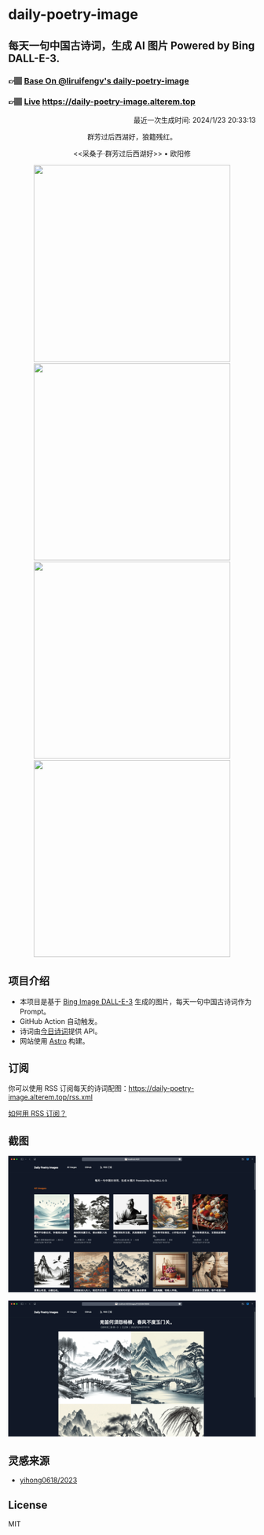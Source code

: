 
# daily-poetry-image

## 每天一句中国古诗词，生成 AI 图片 Powered by Bing DALL-E-3.

### 👉🏽 [Base On @liruifengv's daily-poetry-image](https://github.com/liruifengv/daily-poetry-image)

### 👉🏽 [Live](https://daily-poetry-image.alterem.top/) https://daily-poetry-image.alterem.top

<p align="right">
  最近一次生成时间: 2024/1/23 20:33:13
</p>
<p align="center">
群芳过后西湖好，狼籍残红。
</p>
<p align="center">
<<采桑子·群芳过后西湖好>> • 欧阳修
</p>
<p align="center">
<img src="https://tse3.mm.bing.net/th/id/OIG.UwnWxwmWihVPK4G5iwyr" height="400" width="400" />
<img src="https://tse4.mm.bing.net/th/id/OIG.APPOxrGnlaDpVq8W9ZSd" height="400" width="400" />
<img src="https://tse1.mm.bing.net/th/id/OIG.GRtVKRlgo5bzBqYTWkHf" height="400" width="400" />
<img src="https://tse2.mm.bing.net/th/id/OIG.U0VMWjQwG2g90dJgsbJv" height="400" width="400" />
</p>

## 项目介绍

-   本项目是基于 [Bing Image DALL-E-3](https://www.bing.com/images/create) 生成的图片，每天一句中国古诗词作为 Prompt。
-   GitHub Action 自动触发。
-   诗词由[今日诗词](https://www.jinrishici.com/)提供 API。
-   网站使用 [Astro](https://astro.build) 构建。

## 订阅

你可以使用 RSS 订阅每天的诗词配图：https://daily-poetry-image.alterem.top/rss.xml

[如何用 RSS 订阅？](https://zhuanlan.zhihu.com/p/55026716)

## 截图

![图片列表](./screenshots/Snipaste_2023-12-28_21-00-26.png)

![图片详情](./screenshots/Snipaste_2023-12-28_21-00-53.png)

## 灵感来源

-   [yihong0618/2023](https://github.com/yihong0618/2023)

## License

MIT
